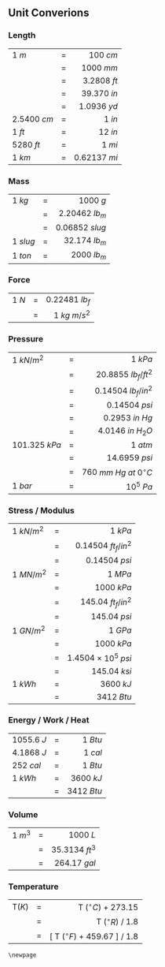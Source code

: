## Unit Converions

### Length

| | | |
| :--- | :----: | ----: |
| 1 $m$ | = | 100 $cm$ |
| | = | 1000 $mm$ |
| | = | 3.2808 $ft$ |
| | = | 39.370 $in$ |
| | = | 1.0936 $yd$ |
| 2.5400 $cm$ | = | 1 $in$  |
| 1 $ft$ | = | 12 $in$ |
| 5280 $ft$ | = | 1 $mi$ |
| 1 $km$ | = | 0.62137 $mi$ |

### Mass

| | | |
| :--- | :---: | ---: |
| 1 $kg$ | = | 1000 $g$ |    \tspace \\
| | = | 2.20462 $lb_m$ |
| | = | 0.06852 $slug$ |
| 1 $slug$ | = |32.174 $lb_m$ |
| 1 $ton$ | = | 2000 $lb_m$ |

### Force

| | | |
| :--- | :---: | ---: |
| 1 $N$ | = | 0.22481 $lb_f$ |
| | = | 1 $kg \ m/s^2$ |

### Pressure

|      |       |      |
| :--- | :---: | ---: |
| 1 $kN/m^2$    | = | 1 $kPa$ |
|               | = | 20.8855 $lb_f/ft^2$ | 
|               | = | 0.14504 $lb_f/in^2$ |
|               | = | 0.14504 $psi$ | 
|               | = | 0.2953 $in \ Hg$ |      
|               | = | 4.0146 $in \ H_2O$ |    
| 101.325 $kPa$ | = | 1 $atm$ |             
|               | = | 14.6959 $psi$ |
|               | = | 760 $mm \ Hg \ at \ 0^{\circ} C$ |
| 1 $bar$       | = | $10^5$ $Pa$ |

### Stress / Modulus

|      |       |      |
| :--- | :---: | ---: |
| 1 $kN/m^2$ | = | 1 $kPa$ |
|            | = | 0.14504 $ft_f/in^2$ |
|            | = | 0.14504 $psi$ |
| 1 $MN/m^2$ | = | 1 $MPa$ |
|            | = | 1000 $kPa$ |
|            | = | 145.04 $ft_f/in^2$ |
|            | = | 145.04 $psi$ |
| 1 $GN/m^2$ | = | 1 $GPa$ |
|            | = | 1000 $kPa$ |
|            | = | 1.4504 $\times \ 10^5 \ psi$ |
|            | = | 145.04 $ksi$ |
| 1 $kWh$    | = | 3600 $kJ$ |
|            | = | 3412 $Btu$ |

### Energy / Work / Heat

|      |       |      |
| :--- | :---: | ---: |
| 1055.6 $J$ | = | 1 $Btu$ |
| 4.1868 $J$ | = | 1 $cal$ |
| 252 $cal$  | = | 1 $Btu$ |
| 1 $kWh$    | = | 3600 $kJ$ |
|            | = | 3412 $Btu$ |

### Volume

|      |       |      |
| :--- | :---: | ---: |
| 1 $m^3$ | = | 1000 $L$ |
|         | = | 35.3134 $ft^3$ |
|         | = | 264.17 $gal$ |

### Temperature

|      |       |      |
| :--- | :---: | ---: |
| T($K$) | = | T ($^{\circ}C$) + 273.15 |
|        | = | T ($^{\circ}R$) / 1.8 |
|        | = | [ T ($^{\circ} F$) + 459.67 ] / 1.8 |

```{raw} latex
\newpage
```
